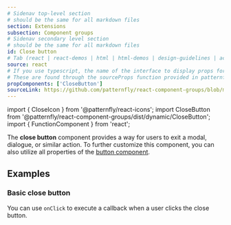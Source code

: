 ```yaml
---
# Sidenav top-level section
# should be the same for all markdown files
section: Extensions
subsection: Component groups
# Sidenav secondary level section
# should be the same for all markdown files
id: Close button
# Tab (react | react-demos | html | html-demos | design-guidelines | accessibility)
source: react
# If you use typescript, the name of the interface to display props for
# These are found through the sourceProps function provided in patternfly-docs.source.js
propComponents: ['CloseButton']
sourceLink: https://github.com/patternfly/react-component-groups/blob/main/packages/module/patternfly-docs/content/extensions/component-groups/examples/CloseButton/CloseButton.md
---
```


import { CloseIcon } from '@patternfly/react-icons';
import CloseButton from '@patternfly/react-component-groups/dist/dynamic/CloseButton';
import { FunctionComponent } from 'react';

The **close button** component provides a way for users to exit a modal, dialogue, or similar action. To further customize this component, you can also utilize all properties of the [button component](/components/button).

## Examples

### Basic close button

You can use `onClick` to execute a callback when a user clicks the close button.

```js file="./CloseButtonExample.tsx"

```

